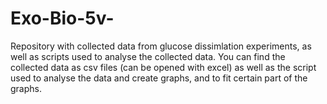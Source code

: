 # Exo-Bio-5v-
Repository with collected data from glucose dissimlation experiments, as well as scripts used to analyse the collected data.
You can find the collected data as csv files (can be opened with excel) as well as the script used to analyse the data and create graphs, and to fit certain part of the graphs.
  
